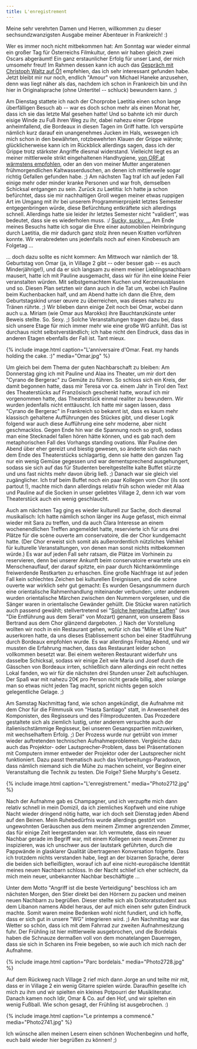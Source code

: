 ```yaml
---
title: L'enregistrement
---
```


Meine sehr verehrten Damen und Herren, willkommen zu dieser sechsundzwanzigsten Ausgabe meiner Abenteuer in Frankreich! :)

Wer es immer noch nicht mitbekommen hat: Am Sonntag war wieder einmal ein großer Tag für Österreichs Filmkultur, denn wir haben gleich zwei Oscars abgeräumt! Ein ganz erstaunlicher Erfolg für unser Land, der mich umsomehr freut! Im Rahmen dessen kann ich auch das [Gespräch mit Christoph Waltz auf Ö1](http://oe1.orf.at/artikel/332368) empfehlen, das ich sehr interessant gefunden habe. Jetzt bleibt mir nur noch, endlich "Amour" von Michael Haneke anzusehen, denn was liegt näher als das, nachdem ich schon in Frankreich bin und ihn hier in Originalsprache (ohne Untertitel -- schluck) bewundern kann. ;)

Am Dienstag stattete ich nach der Chorprobe Laetitia einen schon lange überfälligen Besuch ab -- war es doch schon mehr als einen Monat her, dass ich sie das letzte Mal gesehen hatte! Und so bahnte ich mir durch eisige Winde zu Fuß ihren Weg zu ihr, dabei nahezu einer Grippe anheimfallend, die Bordeaux in diesen Tagen im Griff hatte. Ich verspürte nämlich kurz darauf ein unangenehmes Jucken im Hals, weswegen ich mich schon in den bewährten, rotzbewehrten Klauen der Grippe wähnte; glücklicherweise kann ich im Rückblick allerdings sagen, dass ich der Grippe trotz stärkster Angriffe diesmal widerstand. Vielleicht liegt es an meiner mittlerweile strikt eingehaltenen Handhygiene, [von ORF.at wärmstens empfohlen](http://orf.at/stories/2169138/2169154/), oder an den von meiner Mutter angeratenen frühmorgendlichen Kaltwasserduschen, an denen ich mittlerweile sogar richtig Gefallen gefunden habe. ;) Am nächsten Tag traf ich auf jeden Fall einige mehr oder minder kranke Personen und war froh, demselben Schicksal entgangen zu sein.
Zurück zu Laetitia: Ich hatte ja schon befürchtet, dass sie mir nachhaltigen Groll wegen meiner etwas ruppigen Art im Umgang mit ihr bei unserem Programmierprojekt letztes Semester entgegenbringen würde, diese Befürchtung entkräftete sich allerdings schnell. Allerdings hatte sie leider ihr letztes Semester nicht "validiert", was bedeutet, dass sie es wiederholen muss. :/ [Sucky, sucky, ...](http://www.youtube.com/watch?v=KmLrl0bN9Aw)
Am Ende meines Besuchs hatte ich sogar die Ehre einer automobilen Heimbringung durch Laetitia, die mir dadurch ganz stolz ihren neuen Kratten vorführen konnte. Wir verabredeten uns jedenfalls noch auf einen Kinobesuch am Folgetag ...

... doch dazu sollte es nicht kommen: Am Mittwoch war nämlich der 18. Geburtstag von Omar (ja, in Village 2 gibt -- oder besser gab -- es auch Minderjährige!), und da er sich langsam zu einem meiner Lieblingsnachbarn mausert, hatte ich mit Pauline ausgemacht, dass wir für ihn eine kleine Feier veranstalten würden. Mit selbstgemachtem Kuchen und Kerzenausblasen und so. Diesen Plan setzten wir dann auch in die Tat um, wobei ich Pauline beim Kuchenbacken half, und am Abend hatte ich dann die Ehre, dem Geburtstagskind unser œuvre zu überreichen, was dieses nahezu zu Tränen rührte. ;) Wir blieben dann einige Zeit noch bei Omar, wobei dann auch u.a. Miriam (wie Omar aus Marokko) ihre Bauchtanzkünste unter Beweis stellte. So. Sexy. ;)
Solche Veranstaltungen tragen dazu bei, dass sich unsere Etage für mich immer mehr wie eine große WG anfühlt. Das ist durchaus nicht selbstverständlich; ich habe nicht den Eindruck, dass das in anderen Etagen ebenfalls der Fall ist. Tant mieux.

{% include image.html caption="L'anniversaire d'Omar. Feat. my hands holding the cake. :)" media="Omar.jpg" %}

Um gleich bei dem Thema der guten Nachbarschaft zu bleiben: Am Donnerstag ging ich mit Pauline und Alaa ins Theater, um mir dort den "Cyrano de Bergerac" zu Gemüte zu führen. So schloss sich ein Kreis, der damit begonnen hatte, dass mir Teresa vor ca. einem Jahr in Tirol den Text des Theaterstücks auf Französisch geschenkt hatte, worauf ich mir vorgenommen hatte, das Theaterstück einmal realiter zu bewundern.
Wir wurden jedenfalls nicht enttäuscht. Ich hatte mir sagen lassen, dass "Cyrano de Bergerac" in Frankreich so bekannt ist, dass es kaum mehr klassisch gehaltene Aufführungen des Stückes gibt, und dieser Logik folgend war auch diese Aufführung eine sehr moderne, aber nicht geschmacklos. Gegen Ende hin war die Spannung noch so groß, sodass man eine Stecknadel fallen hören hätte können, und es gab nach dem metaphorischen Fall des Vorhangs standing ovations.
War Pauline den Abend über eher gereizt und biestig gewesen, so änderte sich das nach dem Ende des Theaterstücks schlagartig, denn sie hatte den ganzen Tag nur ein wenig Gemüse gegessen und war dementsprechend ausgehungert, sodass sie sich auf das für Studenten bereitgestellte kalte Buffet stürzte und uns fast nichts mehr davon übrig ließ. ;) Danach war sie gleich viel zugänglicher.
Ich traf beim Buffet noch ein paar Kollegen vom Chor (ils sont partout !), machte mich dann allerdings relativ früh schon wieder mit Alaa und Pauline auf die Socken in unser geliebtes Village 2, denn ich war vom Theaterstück auch ein wenig geschlaucht.

Auch am nächsten Tag ging es wieder kulturell zur Sache, doch diesmal musikalisch: Ich hatte nämlich schon länger ins Auge gefasst, mich einmal wieder mit Sara zu treffen, und da auch Clara Interesse an einem wochenendlichen Treffen angemeldet hatte, reservierte ich für uns drei Plätze für die scène ouverte am conservatoire, die der Chor kundgemacht hatte. (Der Chor erweist sich somit als außerordentlich nützliches Vehikel für kulturelle Veranstaltungen, von denen man sonst nichts mitbekommen würde.) Es war auf jeden Fall sehr ratsam, die Plätze im Vorhinein zu reservieren, denn bei unserer Ankunft beim conservatoire erwartete uns ein Menschenauflauf, der darauf spitzte, ein paar durch Nichtankömmlinge freiwerdende Restkarten zu erhaschen.
Eine große Nachfrage ist auf jeden Fall kein schlechtes Zeichen bei kulturellen Ereignissen, und die scène ouverte war wirklich sehr gut gemacht: Es wurden Gesangsnummern durch eine orientalische Rahmenhandlung miteinander verbunden; unter anderem wurden orientalische Märchen zwischen den Nummern vorgelesen, und die Sänger waren in orientalische Gewänder gehüllt. Die Stücke waren natürlich auch passend gewählt; stellvertretend sei "[Solche hergelaufne Laffen](http://www.youtube.com/watch?v=Cq6ah8TKbdU)" (aus "Die Entführung aus dem Serail" von Mozart) genannt, von unserem Bass Bertrand aus dem Chor glänzend dargeboten. ;)
Nach der Vorstellung wollten wir noch in ein Restaurant gehen, wofür ich das "Mille et Une Nuit" auserkoren hatte, da uns dieses Etablissement schon bei einer Stadtführung durch Bordeaux empfohlen wurde. Es war allerdings Freitag Abend, und wir mussten die Erfahrung machen, dass das Restaurant leider schon vollkommen besetzt war. Bei einem weiteren Restaurant widerfuhr uns dasselbe Schicksal, sodass wir einige Zeit wie Maria und Josef durch die Gässchen von Bordeaux irrten, schließlich dann allerdings ein recht nettes Lokal fanden, wo wir für die nächsten drei Stunden unser Zelt aufschlugen. Der Spaß war mit nahezu 20€ pro Person nicht gerade billig, aber solange man so etwas nicht jeden Tag macht, spricht nichts gegen solch gelegentliche Gelage. ;)

Am Samstag Nachmittag fand, wie schon angekündigt, die Aufnahme mit dem Chor für die Filmmusik von "Hasta Santiago" statt, in Anwesenheit des Komponisten, des Regisseurs und des Filmproduzenten. Das Prozedere gestaltete sich als ziemlich lustig, unter anderem versuchte auch der italienischstämmige Regisseur, bei unseren Gesangspartien mitzuwirken, mit wechselhaftem Erfolg. ;) Der Prozess wurde nur getrübt von immer wieder auftretenden technischen Aufnahmeproblemen. Vergleiche dazu auch das Projektor- oder Lautsprecher-Problem, dass bei Präsentationen mit Computern immer entweder der Projektor oder der Lautsprecher nicht funktioniert. Dazu passt thematisch auch das Vorbereitungs-Paradoxon, dass nämlich niemand sich die Mühe zu machen scheint, vor Beginn einer Veranstaltung die Technik zu testen. Die Folge? Siehe Murphy's Gesetz.

{% include image.html caption="L'enregistrement." media="Photo2712.jpg" %}

Nach der Aufnahme gab es Champagner, und ich verzupfte mich dann relativ schnell in mein Domizil, da ich ziemliches Kopfweh und eine ruhige Nacht wieder dringend nötig hatte, war ich doch seit Dienstag jeden Abend auf den Beinen. Mein Ruhebedürfnis wurde allerdings gestört von ungewohnten Geräuschen aus dem meinem Zimmer angrenzenden Zimmer, das für einige Zeit leergestanden war. Ich vermutete, dass ein neuer Nachbar gerade im Begriff war, mit einem Kollegen sein neues Zimmer zu inspizieren, was ich unschwer aus der lautstark geführten, durch die Pappwände in glasklarer Qualität übertragenen Konversation folgerte. Dass ich trotzdem nichts verstanden habe, liegt an der bizarren Sprache, derer die beiden sich befleißigten, worauf ich auf eine nicht-europäische Identität meines neuen Nachbarn schloss. In der Nacht schlief ich eher schlecht, da mich mein neuer, unbekannter Nachbar beschäftigte ...

Unter dem Motto "Angriff ist die beste Verteidigung" beschloss ich am nächsten Morgen, den Stier direkt bei den Hörnern zu packen und meinen neuen Nachbarn zu begrüßen. Dieser stellte sich als Doktoratsstudent aus dem Libanon namens Abdel heraus, der auf mich einen sehr guten Eindruck machte. Somit waren meine Bedenken wohl nicht fundiert, und ich hoffe, dass er sich gut in unsere "WG" integrieren wird. ;)
Am Nachmittag war das Wetter so schön, dass ich mit dem Fahrrad zur zweiten Aufnahmesitzung fuhr. Der Frühling ist hier mittlerweile ausgebrochen, und die Bordelais haben die Schnauze dermaßen voll von dem monatelangen Dauerregen, dass sie sich in Scharen ins Freie begeben, so wie auch ich mich nach der Aufnahme.

{% include image.html caption="Parc bordelais." media="Photo2728.jpg" %}

Auf dem Rückweg nach Village 2 rief mich dann Jorge an und teilte mir mit, dass er in Village 2 ein wenig Gitarre spielen würde. Daraufhin gesellte ich mich zu ihm und wir spielten ein kleines Potpourri der Musikliteratur. Danach kamen noch Idir, Omar & Co. auf den Hof, und wir spielten ein wenig Fußball. Wie schon gesagt, der Frühling ist ausgebrochen. :)

{% include image.html caption="Le printemps a commencé." media="Photo2741.jpg" %}

Ich wünsche allen meinen Lesern einen schönen Wochenbeginn und hoffe, euch bald wieder hier begrüßen zu können! ;)
